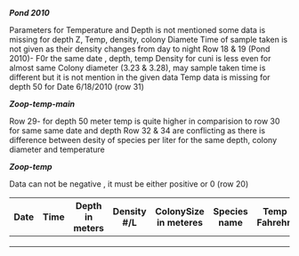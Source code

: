 _**Pond 2010**_

Parameters for Temperature and Depth is not mentioned
some data is missing for depth Z, Temp, density, colony Diamete
Time of sample taken is not given as their density changes from day to night
Row 18 & 19 (Pond 2010)- F0r the same date , depth, temp Density for cuni is less even for almost same Colony diameter (3.23 & 3.28), may sample taken time is different but it is not mention in the given data
Temp data is missing for depth 50 for Date 6/18/2010 (row 31)


**_Zoop-temp-main_**

Row 29- for depth 50 meter temp is quite higher in comparision to row 30 for same same date and depth
Row 32 & 34 are conflicting as there is difference between desity of species per liter for the same depth, colony diameter and temperature


**_Zoop-temp_**

Data can not be negative , it must be either positive or 0 (row 20)








| Date | Time | Depth in meters | Density #/L | ColonySize in meteres | Species name | Temp in Fahrehneit |
|------|------|-----------------|----------   |-----------------      |------------  |------------------- |
|      |      |                 |             |                       |              |                    |
|      |      |                 |             |                       |              |                    |
|      |      |                 |             |                       |              |                    |
